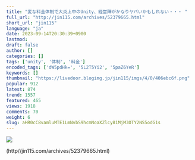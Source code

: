 ```yaml
---
title: "変な料金体制で大炎上中のUnity、経営陣がかなりヤバいかもしれない・・・ "
full_url: "http://jin115.com/archives/52379665.html"
short_url: "jin115"
language: "ja"
date: 2023-09-14T20:30:39+0900
lastmod: 
draft: false
author: []
categories: []
tags: ['unity', '体制', '料金']
encoded_tags: ['dW5pdHk=', '5L2T5Yi2', '5paZ6YeR']
keywords: []
thumbnail: "https://livedoor.blogimg.jp/jin115/imgs/4/0/406ebc6f.png"
popular: 912
latest: 874
trend: 1557
featured: 465
views: 1918
comments: 70
weight: 6
slug: aHR0cC8vamluMTE1LmNvbS9hcmNoaXZlcy81MjM3OTY2NS5odG1s
---
```


![](https://livedoor.blogimg.jp/jin115/imgs/4/0/406ebc6f.png)



(http//jin115.com/archives/52379665.html)
